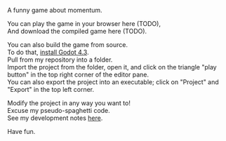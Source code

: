 A funny game about momentum.  

You can play the game in your browser here (TODO),  
And download the compiled game here (TODO).  

You can also build the game from source.  
To do that, [install Godot 4.3](https://godotengine.org/download/).  
Pull from my repository into a folder.  
Import the project from the folder, open it, and click on the triangle "play button" in the top right corner of the editor pane.  
You can also export the project into an executable; click on "Project" and "Export" in the top left corner.  

Modify the project in any way you want to!  
Excuse my pseudo-spaghetti code.  
See my development notes [here](https://github.com/Ry645/Caveneer/tree/master/developmentProcess).  

Have fun.  
